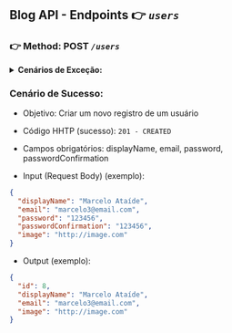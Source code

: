 ## Blog API - Endpoints 👉 **_`users`_**

### 👉 Method: **POST** _`/users`_

<details>
  <summary><strong>Cenários de Exceção:</strong></summary>

1. `404 - NOT_FOUND` -> se a API não existir ✅
2. `400 - BAD_REQUEST` -> se não tem os campos obrigatórios ✅
3. `400 - BAD_REQUEST` -> se os campos não são string ✅
4. `400 - BAD_REQUEST` -> se displayName não tem pelo menos 8 caracters ✅
5. `400 - BAD_REQUEST` -> se os campos estão vazios ✅
6. `400 - BAD_REQUEST` -> se não é um email válido ✅
7. `400 - BAD_REQUEST` -> se o password não tem no mínimo 6 caracteres ✅
8. `400 - BAD_REQUEST` -> se password e passwordConfirmation não são iguais
9. `409 - CONFLICT` -> se usuário já existe
10. `500 - INTERNAL_SERVER_ERROR` -> se der erro ao tentar criar a conta do usuário
<br />
</details>

### Cenário de Sucesso:

- Objetivo: Criar um novo registro de um usuário
- Código HHTP (sucesso): `201 - CREATED`

- Campos obrigatórios: displayName, email, password, passwordConfirmation
- Input (Request Body) (exemplo):
```json
{
  "displayName": "Marcelo Ataíde",
  "email": "marcelo3@email.com",
  "password": "123456",
  "passwordConfirmation": "123456",
  "image": "http://image.com"
}

```
- Output (exemplo):
```json
{
  "id": 8,
  "displayName": "Marcelo Ataíde",
  "email": "marcelo3@email.com",
  "image": "http://image.com"
}
```
